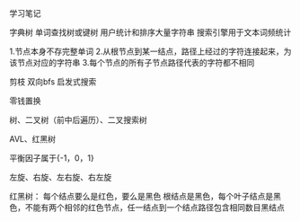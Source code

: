 学习笔记

字典树 单词查找树或键树 用户统计和排序大量字符串 搜索引擎用于文本词频统计

1.节点本身不存完整单词
2.从根节点到某一结点，路径上经过的字符连接起来，为该节点对应的字符串
3.每个节点的所有子节点路径代表的字符都不相同

剪枝
双向bfs
启发式搜索

零钱置换


树、二叉树（前中后遍历）、二叉搜索树

AVL、红黑树

平衡因子属于{-1，0，1}

左旋、右旋、左右旋、右左旋

红黑树： 每个结点要么是红色，要么是黑色
根结点是黑色，每个叶子结点是黑色，不能有两个相邻的红色节点，任一结点到一个结点路径包含相同数目黑结点